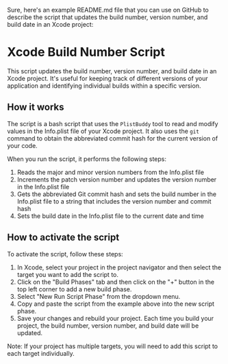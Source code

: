 Sure, here's an example README.md file that you can use on GitHub to describe the script that updates the build number, version number, and build date in an Xcode project:

# Xcode Build Number Script

This script updates the build number, version number, and build date in an Xcode project. It's useful for keeping track of different versions of your application and identifying individual builds within a specific version.

## How it works

The script is a bash script that uses the `PlistBuddy` tool to read and modify values in the Info.plist file of your Xcode project. It also uses the `git` command to obtain the abbreviated commit hash for the current version of your code.

When you run the script, it performs the following steps:

1. Reads the major and minor version numbers from the Info.plist file
2. Increments the patch version number and updates the version number in the Info.plist file
3. Gets the abbreviated Git commit hash and sets the build number in the Info.plist file to a string that includes the version number and commit hash
4. Sets the build date in the Info.plist file to the current date and time

## How to activate the script

To activate the script, follow these steps:

1. In Xcode, select your project in the project navigator and then select the target you want to add the script to.
2. Click on the "Build Phases" tab and then click on the "+" button in the top left corner to add a new build phase.
3. Select "New Run Script Phase" from the dropdown menu.
4. Copy and paste the script from the example above into the new script phase.
5. Save your changes and rebuild your project. Each time you build your project, the build number, version number, and build date will be updated.

Note: If your project has multiple targets, you will need to add this script to each target individually.

